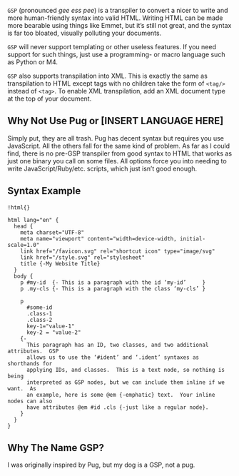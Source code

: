 `GSP` (pronounced _gee ess pee_) is a transpiler to convert a nicer to write and
more human-friendly syntax into valid HTML.  Writing HTML can be made more
bearable using things like Emmet, but it’s still not great, and the syntax is
far too bloated, visually polluting your documents.

`GSP` will never support templating or other useless features.  If you need
support for such things, just use a programming- or macro language such as
Python or M4.

`GSP` also supports transpilation into XML.  This is exactly the same as
transpilation to HTML except tags with no children take the form of `<tag/>`
instead of `<tag>`.  To enable XML transpilation, add an XML document type at
the top of your document.

## Why Not Use Pug or [INSERT LANGUAGE HERE]

Simply put, they are all trash.  Pug has decent syntax but requires you use
JavaScript.  All the others fall for the same kind of problem.  As far as I
could find, there is no pre-GSP transpiler from good syntax to HTML that works
as just one binary you call on some files.  All options force you into needing
to write JavaScript/Ruby/etc. scripts, which just isn’t good enough.

## Syntax Example

```gsp
!html{}

html lang="en" {
  head {
    meta charset="UTF-8"
    meta name="viewport" content="width=device-width, initial-scale=1.0"
    link href="/favicon.svg" rel="shortcut icon" type="image/svg"
    link href="/style.svg" rel="stylesheet"
    title {-My Website Title}
  }
  body {
    p #my-id  {- This is a paragraph with the id ‘my-id’     }
    p .my-cls {- This is a paragraph with the class ‘my-cls’ }

    p
      #some-id
      .class-1
      .class-2
      key-1="value-1"
      key-2 = "value-2"
    {-
      This paragraph has an ID, two classes, and two additional attributes.  GSP
      allows us to use the ‘#ident’ and ‘.ident’ syntaxes as shorthands for
      applying IDs, and classes.  This is a text node, so nothing is being
      interpreted as GSP nodes, but we can include them inline if we want.  As
      an example, here is some @em {-emphatic} text.  Your inline nodes can also
      have attributes @em #id .cls {-just like a regular node}.
    }
  }
}
```

## Why The Name GSP?

I was originally inspired by Pug, but my dog is a GSP, not a pug.
